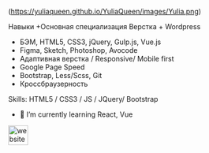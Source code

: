 (https://yuliaqueen.github.io/YuliaQueen/images/Yulia.png)

Навыки
+Основная специализация Верстка + Wordpress
+ БЭМ, HTML5, CSS3, jQuery, Gulp.js, Vue.js
+ Figma, Sketch, Photoshop, Avocode
+ Адаптивная верстка / Responsive/ Mobile first
+ Google Page Speed
+ Bootstrap, Less/Scss, Git
+ Кроссбраузерность

Skills: HTML5 / CSS3 / JS / JQuery/ Bootstrap

- 🌱 I’m currently learning React, Vue 


[<img src='https://cdn.jsdelivr.net/npm/simple-icons@3.0.1/icons/icloud.svg' alt='website' height='40'>](https://www.fl.ru/users/youlkas/)  
